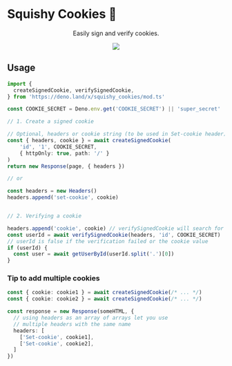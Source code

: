# Squishy Cookies 🍪

<div align="center">

Easily sign and verify cookies.

<img src="https://user-images.githubusercontent.com/1373867/185759251-6b3a9237-8e79-468a-b0e3-e235927f0267.png" />

</div>

## Usage

```ts
import {
  createSignedCookie, verifySignedCookie,
} from 'https://deno.land/x/squishy_cookies/mod.ts'

const COOKIE_SECRET = Deno.env.get('COOKIE_SECRET') || 'super_secret'

// 1. Create a signed cookie

// Optional, headers or cookie string (to be used in Set-cookie header)
const { headers, cookie } = await createSignedCookie(
    'id', '1', COOKIE_SECRET,
    { httpOnly: true, path: '/' }
)
return new Response(page, { headers })

// or

const headers = new Headers()
headers.append('set-cookie', cookie)


// 2. Verifying a cookie

headers.append('cookie', cookie) // verifySignedCookie will search for 'cookie' header
const userId = await verifySignedCookie(headers, 'id', COOKIE_SECRET)
// userId is false if the verification failed or the cookie value
if (userId) {
  const user = await getUserById(userId.split('.')[0])
}

```


### Tip to add multiple cookies
```ts
const { cookie: cookie1 } = await createSignedCookie(/* ... */)
const { cookie: cookie2 } = await createSignedCookie(/* ... */)

const response = new Response(someHTML, {
  // using headers as an array of arrays let you use
  // multiple headers with the same name
  headers: [
    ['Set-cookie', cookie1],
    ['Set-cookie', cookie2],
  ]
})
```
